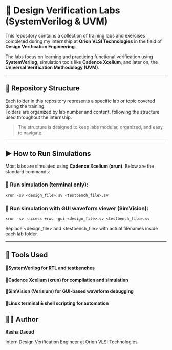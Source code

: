 # 🧪 Design Verification Labs (SystemVerilog & UVM)

This repository contains a collection of training labs and exercises completed during my internship at **Orion VLSI Technologies** in the field of **Design Verification Engineering**.

The labs focus on learning and practicing functional verification using **SystemVerilog**, simulation tools like **Cadence Xcelium**, and later on, the **Universal Verification Methodology (UVM)**.

---

## 📁 Repository Structure

Each folder in this repository represents a specific lab or topic covered during the training.  
Folders are organized by lab number and content, following the structure used throughout the internship.

> The structure is designed to keep labs modular, organized, and easy to navigate.

---

## ▶️ How to Run Simulations

Most labs are simulated using **Cadence Xcelium (xrun)**. Below are the standard commands:

### 🔹 Run simulation (terminal only):

`xrun -sv <design_file>.sv <testbench_file>.sv`


### 🔹 Run simulation with GUI waveform viewer (SimVision):

`xrun -sv -access +rwc -gui <design_file>.sv <testbench_file>.sv`

Replace <design_file> and <testbench_file> with actual filenames inside each lab folder.

---

## 🧰 Tools Used
#### 🔹SystemVerilog for RTL and testbenches

#### 🔹Cadence Xcelium (xrun) for compilation and simulation

#### 🔹SimVision (Verisium) for GUI-based waveform debugging

#### 🔹Linux terminal & shell scripting for automation


## 👩‍💻 Author
**Rasha Daoud**

Intern Design Verification Engineer at Orion VLSI Technologies 
